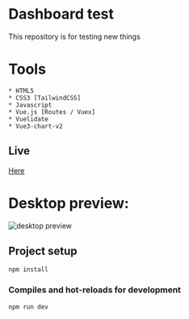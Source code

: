 # Dashboard test
This repository is for testing new things

# Tools 
```
* HTML5
* CSS3 [TailwindCSS]
* Javascript
* Vue.js [Routes / Vuex]
* Vuelidate
* Vue3-chart-v2
```

## Live 
<a href="https://dashboard-chart.netlify.app" target="_blank">Here</a>

# Desktop preview:

<img src="https://i.imgur.com/Qh46DCG.png" alt="desktop preview">

## Project setup
```
npm install
```

### Compiles and hot-reloads for development
```
npm run dev
```
